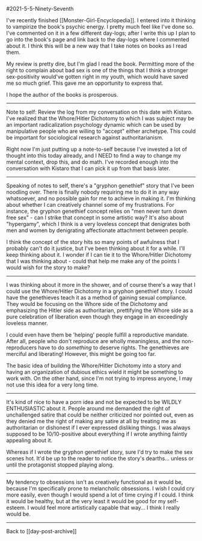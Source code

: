 #2021-5-5-Ninety-Seventh

I've recently finished [[Monster-Girl-Encyclopedia]].  I entered into it thinking to vampirize the book's psychic energy.  I pretty much feel like I've done so.  I've commented on it in a few different day-logs; after I write this up I plan to go into the book's page and link back to the day-logs where I commented about it.  I think this will be a new way that I take notes on books as I read them.

My review is pretty dire, but I'm glad I read the book.  Permitting more of the right to complain about bad sex is one of the things that I think a stronger sex-positivity would've gotten right in my youth, which would have saved me so much grief.  This gave me an opportunity to express that.

I hope the author of the books is prosperous.

---
Note to self:  Review the log from my conversation on this date with Kistaro.  I've realized that the Whore/Hitler Dichotomy to which I was subject may be an important radicalization psychology dynamic which can be used by manipulative people who are willing to "accept" either archetype.  This could be important for sociological research against authoritarianism.

Right now I'm just putting up a note-to-self because I've invested a lot of thought into this today already, and I NEED to find a way to change my mental context, drop this, and do math.  I've recorded enough into the conversation with Kistaro that I can pick it up from that basis later.

---
Speaking of notes to self, there's a "gryphon genethief" story that I've been noodling over.  There is finally nobody requiring me to do it in any way whatsoever, and no possible gain for me to achieve in making it.  I'm thinking about whether I can creatively channel some of my frustrations.  For instance, the gryphon genethief concept relies on "men never turn down free sex" - can I strike that concept in some artistic way?  It's also about "hypergamy", which I think is a very loveless concept that denigrates both men and women by denigrating affectionate attachment between people.

I think the concept of the story hits so many points of awfulness that I probably can't do it justice, but I've been thinking about it for a while.  I'll keep thinking about it.  I wonder if I can tie it to the Whore/Hitler Dichotomy that I was thinking about - could that help me make any of the points I would wish for the story to make?

---
I was thinking about it more in the shower, and of course there's a way that I could use the Whore/Hitler Dichotomy in a gryphon genethief story.  I could have the genethieves teach it as a method of gaining sexual compliance.  They would be focusing on the Whore side of the Dichotomy and emphasizing the Hitler side as authoritarian, prettifying the Whore side as a pure celebration of liberation even though they engage in an exceedingly loveless manner.

I could even have them be 'helping' people fulfill a reproductive mandate.  After all, people who don't reproduce are wholly meaningless, and the non-reproducers have to do *something* to deserve rights.  The genethieves are merciful and liberating!  However, this might be going too far.

The basic idea of building the Whore/Hitler Dichotomy into a story and having an organization of dubious ethics wield it might be something to work with.  On the other hand, since I'm not trying to impress anyone, I may not use this idea for a very long time.

---
It's kind of nice to have a porn idea and not be expected to be WILDLY ENTHUSIASTIC about it.  People around me demanded the right of unchallenged satire that could be neither criticized nor pointed out, even as they denied me the right of making any satire at all by treating me as authoritarian or dishonest if I ever expressed disliking things.  I was always supposed to be 10/10-positive about everything if I wrote anything faintly appealing about it.

Whereas if I wrote the gryphon genethief story, sure I'd try to make the sex scenes hot.  It'd be up to the reader to notice the story's dearths... unless or until the protagonist stopped playing along.

---
My tendency to obsessions isn't as creatively functional as it would be, because I'm specifically prone to melancholic obsessions.  I wish I could cry more easily, even though I would spend a lot of time crying if I could.  I think it would be healthy, but at the very least it would be good for my self-esteem.  I would feel more artistically capable that way... I think I really would be.

---
Back to [[day-post-archive]]